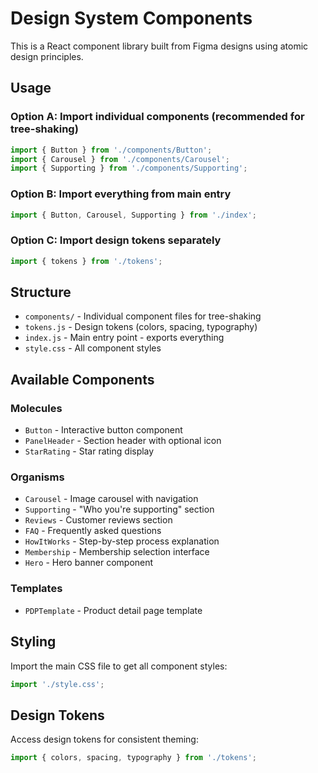 # Design System Components

This is a React component library built from Figma designs using atomic design principles.

## Usage

### Option A: Import individual components (recommended for tree-shaking)
```javascript
import { Button } from './components/Button';
import { Carousel } from './components/Carousel';
import { Supporting } from './components/Supporting';
```

### Option B: Import everything from main entry
```javascript
import { Button, Carousel, Supporting } from './index';
```

### Option C: Import design tokens separately
```javascript
import { tokens } from './tokens';
```

## Structure

- `components/` - Individual component files for tree-shaking
- `tokens.js` - Design tokens (colors, spacing, typography)
- `index.js` - Main entry point - exports everything
- `style.css` - All component styles

## Available Components

### Molecules
- `Button` - Interactive button component
- `PanelHeader` - Section header with optional icon
- `StarRating` - Star rating display

### Organisms
- `Carousel` - Image carousel with navigation
- `Supporting` - "Who you're supporting" section
- `Reviews` - Customer reviews section
- `FAQ` - Frequently asked questions
- `HowItWorks` - Step-by-step process explanation
- `Membership` - Membership selection interface
- `Hero` - Hero banner component

### Templates
- `PDPTemplate` - Product detail page template

## Styling

Import the main CSS file to get all component styles:
```javascript
import './style.css';
```

## Design Tokens

Access design tokens for consistent theming:
```javascript
import { colors, spacing, typography } from './tokens';
```
